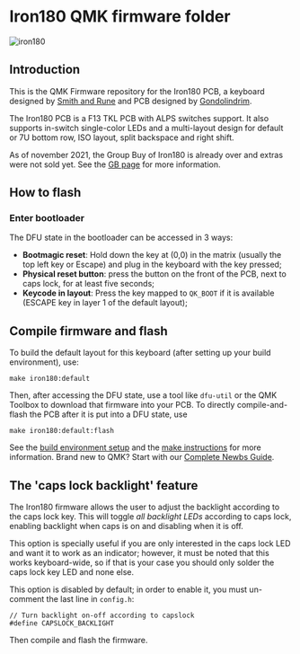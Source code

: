 # Iron180 QMK firmware folder

![iron180](https://i.imgur.com/zHcZoxa.png)

## Introduction

This is the QMK Firmware repository for the Iron180 PCB, a keyboard designed by [Smith and Rune](https://smithrune.com/) and PCB designed by [Gondolindrim](http://github.com/Gondolindrim).

The Iron180 PCB is a F13 TKL PCB with ALPS switches support. It also supports in-switch single-color LEDs and a multi-layout design for default or 7U bottom row, ISO layout, split backspace and right shift.

As of november 2021, the Group Buy of Iron180 is already over and extras were not sold yet. See the [GB page](https://geekhack.org/index.php?topic=109513) for more information.

## How to flash

### Enter bootloader

The DFU state in the bootloader can be accessed in 3 ways:

* **Bootmagic reset**: Hold down the key at (0,0) in the matrix (usually the top left key or Escape) and plug in the keyboard with the key pressed;
* **Physical reset button**: press the button on the front of the PCB, next to caps lock, for at least five seconds;
* **Keycode in layout**: Press the key mapped to `QK_BOOT` if it is available (ESCAPE key in layer 1 of the default layout);

## Compile firmware and flash

To build the default layout for this keyboard (after setting up your build environment), use:

    make iron180:default

Then, after accessing the DFU state, use a tool like `dfu-util` or the QMK Toolbox to download that firmware into your PCB. To directly compile-and-flash the PCB after it is put into a DFU state, use

    make iron180:default:flash

See the [build environment setup](https://docs.qmk.fm/#/getting_started_build_tools) and the [make instructions](https://docs.qmk.fm/#/getting_started_make_guide) for more information. Brand new to QMK? Start with our [Complete Newbs Guide](https://docs.qmk.fm/#/newbs).

## The 'caps lock backlight' feature

The Iron180 firmware allows the user to adjust the backlight according to the caps lock key. This will toggle *all backlight LEDs* according to caps lock, enabling backlight when caps is on and disabling when it is off.

This option is specially useful if you are only interested in the caps lock LED and want it to work as an indicator; however, it must be noted that this works keyboard-wide, so if that is your case you should only solder the caps lock key LED and none else.

This option is disabled by default; in order to enable it, you must un-comment the last line in `config.h`:

    // Turn backlight on-off according to capslock
    #define CAPSLOCK_BACKLIGHT

Then compile and flash the firmware.
